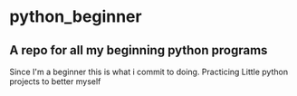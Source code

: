 # python_beginner

## A repo for all my beginning python programs

Since I'm a beginner this is what i commit to doing. Practicing Little python projects to better myself
